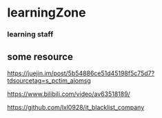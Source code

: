 # learningZone
### learning staff

## some resource

https://juejin.im/post/5b54886ce51d45198f5c75d7?tdsourcetag=s_pctim_aiomsg

https://www.bilibili.com/video/av63518189/

https://github.com/lxl0928/it_blacklist_company
